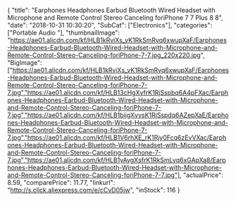 {
	"title": "Earphones Headphones Earbud Bluetooth Wired Headset with Microphone and Remote Control Stereo Canceling foriPhone 7 7 Plus   8 8",
	"date": "2018-10-31 10:30:20",
	"SubCat": ["Electronics"],
	"categories": ["Portable Audio "],
	"thumbnailImage": "https://ae01.alicdn.com/kf/HLB1kRviXs_vK1RkSmRyq6xwupXaF/Earphones-Headphones-Earbud-Bluetooth-Wired-Headset-with-Microphone-and-Remote-Control-Stereo-Canceling-foriPhone-7-7.jpg_220x220.jpg",
	"BigImage": ["https://ae01.alicdn.com/kf/HLB1kRviXs_vK1RkSmRyq6xwupXaF/Earphones-Headphones-Earbud-Bluetooth-Wired-Headset-with-Microphone-and-Remote-Control-Stereo-Canceling-foriPhone-7-7.jpg","https://ae01.alicdn.com/kf/HLB13cHgXyfrK1RjSspbq6A4pFXac/Earphones-Headphones-Earbud-Bluetooth-Wired-Headset-with-Microphone-and-Remote-Control-Stereo-Canceling-foriPhone-7-7.jpg","https://ae01.alicdn.com/kf/HLB1bijgXvvsK1RjSspdq6AZepXaE/Earphones-Headphones-Earbud-Bluetooth-Wired-Headset-with-Microphone-and-Remote-Control-Stereo-Canceling-foriPhone-7-7.jpg","https://ae01.alicdn.com/kf/HLB1V6rhXE_rK1Rjy0Fcq6zEvVXac/Earphones-Headphones-Earbud-Bluetooth-Wired-Headset-with-Microphone-and-Remote-Control-Stereo-Canceling-foriPhone-7-7.jpg","https://ae01.alicdn.com/kf/HLB1yAvgXsfrK1RkSmLyq6xGApXa8/Earphones-Headphones-Earbud-Bluetooth-Wired-Headset-with-Microphone-and-Remote-Control-Stereo-Canceling-foriPhone-7-7.jpg"],
	"actualPrice": 8.59,
	"comparePrice": 11.77,
	"linkurl": "http://s.click.aliexpress.com/e/cCvD05jw",
	"inStock": 116
}

